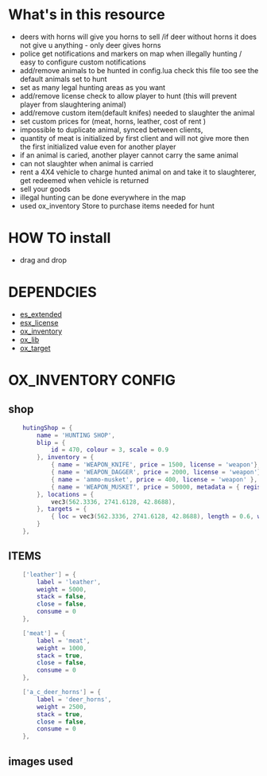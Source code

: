# What's in this resource

+ deers with horns will give you horns to sell /if deer without horns it does not give u anything - only deer gives horns
+ police get notifications and markers on map when illegally hunting / easy to configure custom notifications 
+ add/remove animals to be hunted in config.lua check this file too see the default animals set to hunt 
+ set as many legal hunting areas as you want 
+ add/remove license check to allow player to hunt (this will prevent player from slaughtering animal)
+ add/remove custom item(default knifes) needed to slaughter the animal
+ set custom prices for (meat, horns, leather, cost of rent )
+ impossible to duplicate animal, synced between clients, 
+ quantity of meat is initialized by first client and will not give more then the first initialized value even for another player
+ if an animal is caried, another player cannot carry the same animal 
+ can not slaughter when animal is carried
+ rent a 4X4 vehicle to charge hunted animal on and take it to slaughterer, get redeemed when vehicle is returned 
+ sell your goods 
+ illegal hunting can be done everywhere in the map
+ used ox_inventory Store to purchase items needed for hunt

# HOW TO install
+ drag and drop
# DEPENDCIES
 - <a href="https://github.com/ESX-Org/es_extended">es_extended</a>
 - <a href="https://github.com/ESX-Org/esx_license">esx_license</a> 
 - <a href="https://github.com/overextended/ox_inventory">ox_inventory</a>
 - <a href="https://github.com/overextended/ox_lib">ox_lib</a>
 - <a href="https://github.com/overextended/ox_target">ox_target</a>
# 	OX_INVENTORY CONFIG
## shop
```lua
    hutingShop = {
		name = 'HUNTING SHOP',
		blip = {
			id = 470, colour = 3, scale = 0.9
		}, inventory = {
			{ name = 'WEAPON_KNIFE', price = 1500, license = 'weapon'},--add other licenses here 
			{ name = 'WEAPON_DAGGER', price = 2000, license = 'weapon'},
			{ name = 'ammo-musket', price = 400, license = 'weapon' },
			{ name = 'WEAPON_MUSKET', price = 50000, metadata = { registered = true }, license = 'weapon' }, 
		}, locations = {
			vec3(562.3336, 2741.6128, 42.8688),
		}, targets = {
			{ loc = vec3(562.3336, 2741.6128, 42.8688), length = 0.6, width = 0.5, heading = 189.0, minZ = 42.5688, maxZ = 43.8688, distance = 3.0 },
		}
	},
```
## ITEMS
```lua
	['leather'] = {
		label = 'leather',
		weight = 5000,
		stack = false,
		close = false,
		consume = 0
	},

	['meat'] = {
		label = 'meat',
		weight = 1000,
		stack = true,
		close = false,
		consume = 0
	},

	['a_c_deer_horns'] = {
		label = 'deer_horns',
		weight = 2500,
		stack = true,
		close = false,
		consume = 0
	},
```
## images used 

